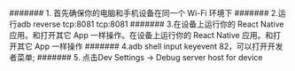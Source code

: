 ####### 1. 首先确保你的电脑和手机设备在同一个 Wi-Fi 环境下
####### 2.运行adb reverse tcp:8081 tcp:8081
####### 3.在设备上运行你的 React Native 应用。和打开其它 App 一样操作。在设备上运行你的 React Native 应用。和打开其它 App 一样操作
####### 4.adb shell input keyevent 82，可以打开开发者菜单;
####### 5. 点击Dev Settings -> Debug server host for device